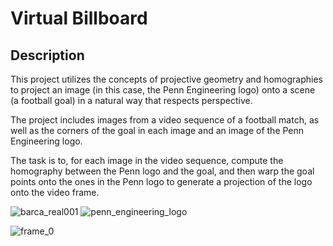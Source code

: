# Virtual Billboard


## Description

This project utilizes the concepts of projective geometry and homographies to project an image (in this case, the Penn Engineering logo) onto a scene (a football goal) in a natural way that respects perspective.

The project includes images from a video sequence of a football match, as well as the corners of the goal in each image and an image of the Penn Engineering logo.

The task is to, for each image in the video sequence, compute the homography between the Penn logo and the goal, and then warp the goal points onto the ones in the Penn logo to generate a projection of the logo onto the video frame.





![barca_real001](https://user-images.githubusercontent.com/89912646/215006627-b0117932-f536-41c4-b071-914e1c8fb946.png)
![penn_engineering_logo](https://user-images.githubusercontent.com/89912646/215006834-9aacae0f-32bf-4314-8f07-ea488334eb92.png)


![frame_0](https://user-images.githubusercontent.com/89912646/215006442-7935b4ed-d916-492b-a781-b3a66410c646.png)
